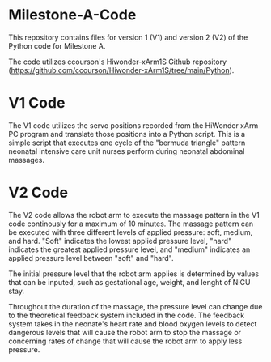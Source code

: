 # Milestone-A-Code
This repository contains files for version 1 (V1) and version 2 (V2) of the Python code for Milestone A.

The code utilizes ccourson's Hiwonder-xArm1S Github repository (https://github.com/ccourson/Hiwonder-xArm1S/tree/main/Python).

# V1 Code
The V1 code utilizes the servo positions recorded from the HiWonder xArm PC program and translate those positions into a Python script. This is a simple script that executes one cycle of the "bermuda triangle" pattern neonatal intensive care unit nurses perform during neonatal abdominal massages. 

# V2 Code
The V2 code allows the robot arm to execute the massage pattern in the V1 code continously for a maximum of 10 minutes. The massage pattern can be executed with three different levels of applied pressure: soft, medium, and hard. "Soft" indicates the lowest applied pressure level, "hard" indicates the greatest applied pressure level, and "medium" indicates an applied pressure level between "soft" and "hard".

The initial pressure level that the robot arm applies is determined by values that can be inputed, such as gestational age, weight, and lenght of NICU stay.

Throughout the duration of the massage, the pressure level can change due to the theoretical feedback system included in the code. The feedback system takes in the neonate's heart rate and blood oxygen levels to detect dangerous levels that will cause the robot arm to stop the massage or concerning rates of change that will cause the robot arm to apply less pressure.

